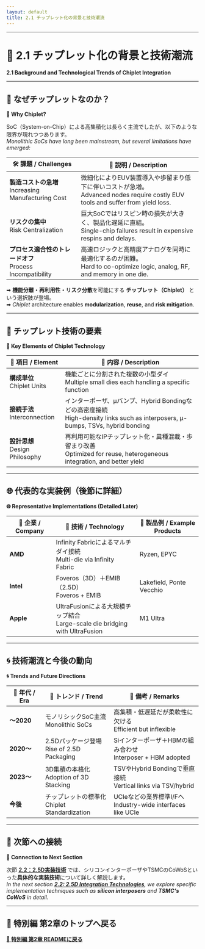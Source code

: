 ```yaml
---
layout: default
title: 2.1 チップレット化の背景と技術潮流
---
```


---

# 🧱 2.1 チップレット化の背景と技術潮流  
**2.1 Background and Technological Trends of Chiplet Integration**

---

## 🔰 なぜチップレットなのか？  
**🔰 Why Chiplet?**

SoC（System-on-Chip）による高集積化は長らく主流でしたが、以下のような限界が現れつつあります。  
*Monolithic SoCs have long been mainstream, but several limitations have emerged:*

| 🛠️ **課題 / Challenges** | 🧾 **説明 / Description** |
|--------------------------|---------------------------|
| **製造コストの急増**<br>Increasing Manufacturing Cost | 微細化によりEUV装置導入や歩留まり低下に伴いコストが急増。<br>Advanced nodes require costly EUV tools and suffer from yield loss. |
| **リスクの集中**<br>Risk Centralization | 巨大SoCではリスピン時の損失が大きく、製品化遅延に直結。<br>Single-chip failures result in expensive respins and delays. |
| **プロセス適合性のトレードオフ**<br>Process Incompatibility | 高速ロジックと高精度アナログを同時に最適化するのが困難。<br>Hard to co-optimize logic, analog, RF, and memory in one die. |

➡ **機能分離・再利用性・リスク分散**を可能にする **チップレット（Chiplet）** という選択肢が登場。  
➡ *Chiplet* architecture enables **modularization**, **reuse**, and **risk mitigation**.

---

## 🔧 チップレット技術の要素  
**🔧 Key Elements of Chiplet Technology**

| 🧩 **項目 / Element** | 🧾 **内容 / Description** |
|----------------------|---------------------------|
| **構成単位**<br>Chiplet Units | 機能ごとに分割された複数の小型ダイ<br>Multiple small dies each handling a specific function |
| **接続手法**<br>Interconnection | インターポーザ、μバンプ、Hybrid Bondingなどの高密度接続<br>High-density links such as interposers, μ-bumps, TSVs, hybrid bonding |
| **設計思想**<br>Design Philosophy | 再利用可能なIPチップレット化・異種混載・歩留まり改善<br>Optimized for reuse, heterogeneous integration, and better yield |

---

## 🌐 代表的な実装例（後節に詳細）  
**🌐 Representative Implementations (Detailed Later)**

| 🏢 **企業 / Company** | 🔬 **技術 / Technology** | 🧪 **製品例 / Example Products** |
|----------------------|--------------------------|------------------------------|
| **AMD** | Infinity Fabricによるマルチダイ接続<br>Multi-die via Infinity Fabric | Ryzen, EPYC |
| **Intel** | Foveros（3D）＋EMIB（2.5D）<br>Foveros + EMIB | Lakefield, Ponte Vecchio |
| **Apple** | UltraFusionによる大規模チップ結合<br>Large-scale die bridging with UltraFusion | M1 Ultra |

---

## 🌀 技術潮流と今後の動向  
**🌀 Trends and Future Directions**

| 📅 **年代 / Era** | 🚀 **トレンド / Trend** | 📝 **備考 / Remarks** |
|------------------|-------------------------|------------------------|
| **〜2020** | モノリシックSoC主流<br>Monolithic SoCs | 高集積・低遅延だが柔軟性に欠ける<br>Efficient but inflexible |
| **2020〜** | 2.5Dパッケージ登場<br>Rise of 2.5D Packaging | Siインターポーザ＋HBMの組み合わせ<br>Interposer + HBM adopted |
| **2023〜** | 3D集積の本格化<br>Adoption of 3D Stacking | TSVやHybrid Bondingで垂直接続<br>Vertical links via TSV/hybrid |
| **今後** | チップレットの標準化<br>Chiplet Standardization | UCIeなどの業界標準I/Fへ<br>Industry-wide interfaces like UCIe |

---

## 🧩 次節への接続  
**🧩 Connection to Next Section**

次節 [**2.2：2.5D実装技術**](./f2_2_25d_pkg.md) では、シリコンインターポーザやTSMCのCoWoSといった**具体的な実装技術**について詳しく解説します。  
*In the next section [**2.2: 2.5D Integration Technologies**](./f2_2_25d_pkg.md), we explore specific implementation techniques such as **silicon interposers** and **TSMC's CoWoS** in detail.*

---

## 🔗 特別編 第2章のトップへ戻る  
**[📘 特別編 第2章 READMEに戻る](../README.md)**
